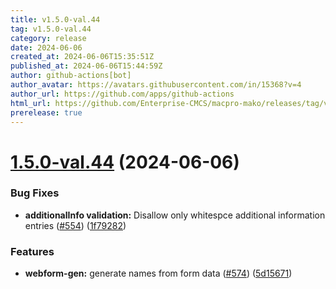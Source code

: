 ```yaml
---
title: v1.5.0-val.44
tag: v1.5.0-val.44
category: release
date: 2024-06-06
created_at: 2024-06-06T15:35:51Z
published_at: 2024-06-06T15:44:59Z
author: github-actions[bot]
author_avatar: https://avatars.githubusercontent.com/in/15368?v=4
author_url: https://github.com/apps/github-actions
html_url: https://github.com/Enterprise-CMCS/macpro-mako/releases/tag/v1.5.0-val.44
prerelease: true
---
```


# [1.5.0-val.44](https://github.com/Enterprise-CMCS/macpro-mako/compare/v1.5.0-val.43...v1.5.0-val.44) (2024-06-06)


### Bug Fixes

* **additionalInfo validation:**  Disallow only whitespce additional information entries ([#554](https://github.com/Enterprise-CMCS/macpro-mako/issues/554)) ([1f79282](https://github.com/Enterprise-CMCS/macpro-mako/commit/1f792829fb94773dc3695df8271da981b48ec521))


### Features

* **webform-gen:** generate names from form data ([#574](https://github.com/Enterprise-CMCS/macpro-mako/issues/574)) ([5d15671](https://github.com/Enterprise-CMCS/macpro-mako/commit/5d15671522d6680daf26d682264872b41d8320e5))





